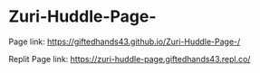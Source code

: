 # Zuri-Huddle-Page- 

Page link: https://giftedhands43.github.io/Zuri-Huddle-Page-/

Replit Page link: https://zuri-huddle-page.giftedhands43.repl.co/

